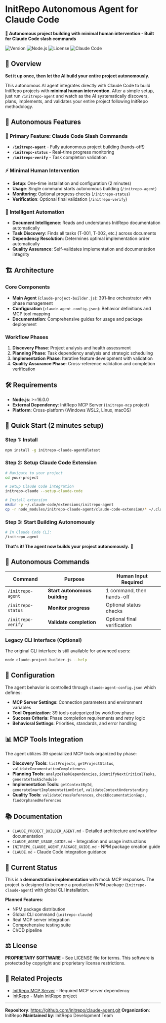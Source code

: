 # InitRepo Autonomous Agent for Claude Code

**🤖 Autonomous project building with minimal human intervention - Built for Claude Code slash commands**

![Version](https://img.shields.io/badge/version-2.0.0-blue)
![Node.js](https://img.shields.io/badge/node-%3E%3D16.0.0-green)
![License](https://img.shields.io/badge/license-Proprietary-red)
![Claude Code](https://img.shields.io/badge/Claude_Code-Extension-purple)

## 🚀 Overview

**Set it up once, then let the AI build your entire project autonomously.**

This autonomous AI agent integrates directly with Claude Code to build InitRepo projects with **minimal human intervention**. After a simple setup, just run `/initrepo-agent` and watch as the AI systematically discovers, plans, implements, and validates your entire project following InitRepo methodology.

## 🎯 Autonomous Features

### 🤖 **Primary Feature: Claude Code Slash Commands**
- **`/initrepo-agent`** - Fully autonomous project building (hands-off!)
- **`/initrepo-status`** - Real-time progress monitoring
- **`/initrepo-verify`** - Task completion validation

### ⚡ **Minimal Human Intervention**
- **Setup**: One-time installation and configuration (2 minutes)
- **Usage**: Single command starts autonomous building (`/initrepo-agent`)
- **Monitoring**: Optional progress checks (`/initrepo-status`)
- **Verification**: Optional final validation (`/initrepo-verify`)

### 🧠 **Intelligent Automation**
- **Document Intelligence**: Reads and understands InitRepo documentation automatically
- **Task Discovery**: Finds all tasks (T-001, T-002, etc.) across documents
- **Dependency Resolution**: Determines optimal implementation order automatically
- **Quality Assurance**: Self-validates implementation and documentation integrity

## 🏗️ Architecture

### Core Components

- **Main Agent** (`claude-project-builder.js`): 391-line orchestrator with phase management
- **Configuration** (`claude-agent-config.json`): Behavior definitions and MCP tool mapping
- **Documentation**: Comprehensive guides for usage and package deployment

### Workflow Phases

1. **Discovery Phase**: Project analysis and health assessment
2. **Planning Phase**: Task dependency analysis and strategic scheduling
3. **Implementation Phase**: Iterative feature development with validation
4. **Quality Assurance Phase**: Cross-reference validation and completion verification

## 🛠️ Requirements

- **Node.js**: >=16.0.0
- **External Dependency**: InitRepo MCP Server (`initrepo-mcp` project)
- **Platform**: Cross-platform (Windows WSL2, Linux, macOS)

## 🚀 Quick Start (2 minutes setup)

### **Step 1: Install**
```bash
npm install -g initrepo-claude-agent@latest
```

### **Step 2: Setup Claude Code Extension**
```bash
# Navigate to your project
cd your-project

# Setup Claude Code integration
initrepo-claude --setup-claude-code

# Install extension
mkdir -p ~/.claude-code/extensions/initrepo-agent
cp -r node_modules/initrepo-claude-agent/claude-code-extension/* ~/.claude-code/extensions/initrepo-agent/
```

### **Step 3: Start Building Autonomously**
```bash
# In Claude Code CLI:
/initrepo-agent
```

**That's it! The agent now builds your project autonomously.** 🎉

## 🤖 Autonomous Commands

| Command | Purpose | Human Input Required |
|---------|---------|---------------------|
| `/initrepo-agent` | **Start autonomous building** | 1 command, then hands-off |
| `/initrepo-status` | **Monitor progress** | Optional status checks |
| `/initrepo-verify` | **Validate completion** | Optional final verification |

### **Legacy CLI Interface** (Optional)
The original CLI interface is still available for advanced users:
```bash
node claude-project-builder.js --help
```

## 🔧 Configuration

The agent behavior is controlled through `claude-agent-config.json` which defines:

- **MCP Server Settings**: Connection parameters and environment variables
- **Tool Organization**: 39 tools categorized by workflow phase
- **Success Criteria**: Phase completion requirements and retry logic
- **Behavioral Settings**: Priorities, standards, and error handling

## 📊 MCP Tools Integration

The agent utilizes 39 specialized MCP tools organized by phase:

- **Discovery Tools**: `listProjects`, `getProjectStatus`, `validateDocumentationCompleteness`
- **Planning Tools**: `analyzeTaskDependencies`, `identifyNextCriticalTasks`, `generateTaskSchedule`
- **Implementation Tools**: `getContextById`, `generateSmartImplementationBrief`, `validateContextUnderstanding`
- **Quality Tools**: `validateCrossReferences`, `checkDocumentationGaps`, `findOrphanedReferences`

## 📚 Documentation

- `CLAUDE_PROJECT_BUILDER_AGENT.md` - Detailed architecture and workflow documentation
- `CLAUDE_AGENT_USAGE_GUIDE.md` - Integration and usage instructions
- `INITREPO_CLAUDE_AGENT_PACKAGE_GUIDE.md` - NPM package creation guide
- `CLAUDE.md` - Claude Code integration guidance

## 🚧 Current Status

This is a **demonstration implementation** with mock MCP responses. The project is designed to become a production NPM package (`initrepo-claude-agent`) with global CLI installation.

**Planned Features**:
- NPM package distribution
- Global CLI command (`initrepo-claude`)
- Real MCP server integration
- Comprehensive testing suite
- CI/CD pipeline

## ⚖️ License

**PROPRIETARY SOFTWARE** - See LICENSE file for terms. This software is protected by copyright and proprietary license restrictions.

## 🔗 Related Projects

- [InitRepo MCP Server](https://github.com/initrepo/initrepo-mcp) - Required MCP server dependency
- [InitRepo](https://github.com/initrepo/initrepo) - Main InitRepo project

---

**Repository**: https://github.com/initrepo/claude-agent.git
**Organization**: InitRepo
**Maintained by**: InitRepo Development Team